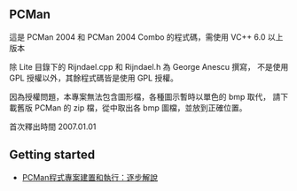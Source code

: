 PCMan
---
這是 PCMan 2004 和 PCMan 2004 Combo 的程式碼，需使用 VC++ 6.0 以上版本

除 Lite 目錄下的 Rijndael.cpp 和 Rijndael.h 為 George Anescu 撰寫，
不是使用 GPL 授權以外，其餘程式碼皆是使用 GPL 授權。

因為授權問題，本專案無法包含圖形檔，各種圖示暫時以單色的 bmp 取代，
請下載舊版 PCMan 的 zip 檔，從中取出各 bmp 圖檔，並放到正確位置。

首次釋出時間 2007.01.01

Getting started
---
   * [PCMan程式專案建置和執行：逐步解說](Building_PCMan)
